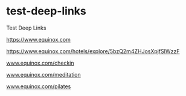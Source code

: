 # test-deep-links
Test Deep Links

https://www.equinox.com

https://www.equinox.com/hotels/explore/5bzQ2m4ZHJosXpjfSIWzzF

www.equinox.com/checkin

www.equinox.com/meditation

www.equinox.com/pilates
